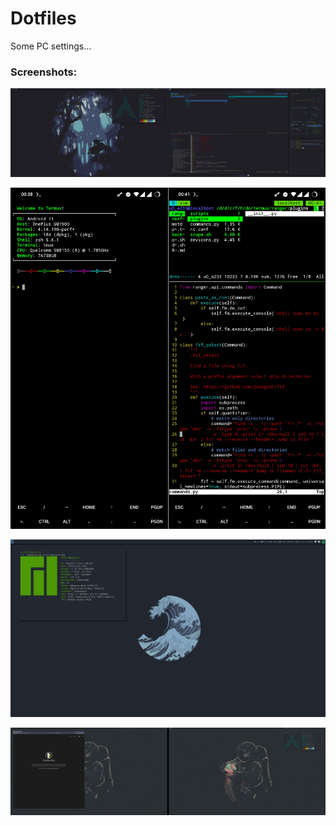 # Dotfiles

Some PC settings...

### Screenshots:

![Arch](.screenshots/arch.png)

![Termux](.screenshots/termux.png)

![Manjaro](.screenshots/manjaro.png)

![h179](.screenshots/h179.png)

